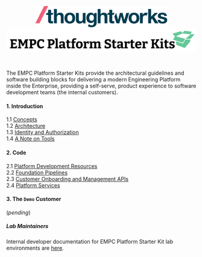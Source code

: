 <div align="center">
	<p>
		<img alt="Thoughtworks Logo" src="https://raw.githubusercontent.com/ThoughtWorks-DPS/static/master/thoughtworks_flamingo_wave.png?sanitize=true" width=350 />
    <br />
		<img alt="DPS Title" src="https://raw.githubusercontent.com/ThoughtWorks-DPS/static/master/EMPCPlatformStarterKitsImage.png?sanitize=true" />
	</p>
</div>
<br />

The EMPC Platform Starter Kits provide the architectural guidelines and software building blocks for delivering a modern Engineering Platform inside the Enterprise, providing a self-serve, product experience to software development teams (the internal customers).  

#### 1. Introduction   

1.1 [Concepts](./doc/concepts.md)  
1.2 [Architecture](./doc/architecture.md)  
1.3 [Identity and Authorization](./doc/identity.md)  
1.4 [A Note on Tools](./doc/tools.md)  

#### 2. Code 

2.1 [Platform Development Resources](./doc/platform_development_resources.md)  
2.2 [Foundation Pipelines](./doc/platform_foundation_pipelines.md)  
2.3 [Customer Onboarding and Management APIs](./doc/platform_apis.md)  
2.4 [Platform Services](./doc/platform_services.md)  

#### 3. The `Demo` Customer 

(_pending_)   

##### Lab Maintainers  

Internal developer documentation for EMPC Platform Starter Kit lab environments are [here](https://github.com/ThoughtWorks-DPS/documentation-internal).   
